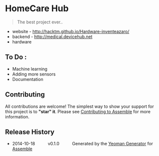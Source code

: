 # HomeCare Hub

> The best project ever..

* website - http://hacktm.github.io/Hardware-inventeazaro/
* backend - http://medical.devicehub.net
* hardware

## To Do :
* Machine learning
* Adding more sensors
* Documentation


## Contributing
All contributions are welcome! The simplest way to show your support for this project is to **"star" it**. Please see [Contributing to Assemble](http://assemble.io/contributing) for more information.

## Release History
 * 2014-10-18   v0.1.0   Generated by the [Yeoman Generator](https://github.com/assemble/generator-assemble) for [Assemble](http://assemble.io)
